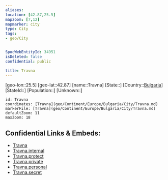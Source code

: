 ```yaml
---
aliases: 
location: [42.87,25.5]
mapzoom: [7,12] 
mapmarker: city 
type: City
tags:
- geo/City


SpocWebEntityId: 34951
isDeleted: false
confidential: public

title: Travna
---
```

[geo-lon::25.5]
[geo-lat::42.87]
[name::Travna]
[State::]
[Country::[Bulgaria](geo/Continent/Europe/Bulgaria.md)]
[StateId::]
[Population::]
[Unknown::]


```leaflet
id: Travna
coordinates: [Travna](geo/Continent/Europe/Bulgaria/City/Travna.md)
markerFile: [Travna](geo/Continent/Europe/Bulgaria/City/Travna.md)
defaultZoom: 11 
maxZoom: 18
```


## Confidential Links & Embeds: 
- [Travna](../../../../../../_public/geo/Continent/Europe/Bulgaria/City/Travna.md) 
- [Travna.internal](../../../../../../_internal/geo/Continent/Europe/Bulgaria/City/Travna.internal.md) 
- [Travna.protect](../../../../../../_protect/geo/Continent/Europe/Bulgaria/City/Travna.protect.md) 
- [Travna.private](../../../../../../_private/geo/Continent/Europe/Bulgaria/City/Travna.private.md) 
- [Travna.personal](../../../../../../_personal/geo/Continent/Europe/Bulgaria/City/Travna.personal.md) 
- [Travna.secret](../../../../../../_secret/geo/Continent/Europe/Bulgaria/City/Travna.secret.md) 
